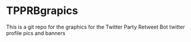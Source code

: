 # TPPRBgrapics
This is a git repo for the graphics for the Twitter Party Retweet Bot twitter profile pics and banners
